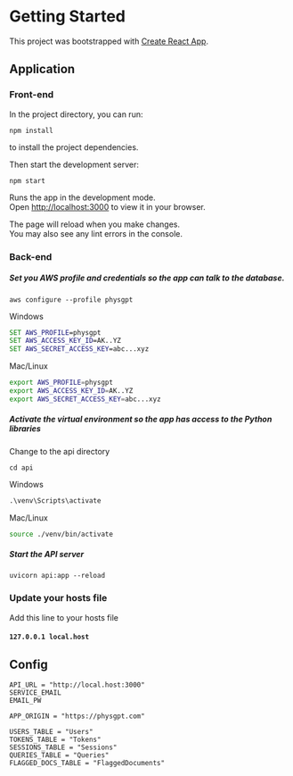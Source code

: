# Getting Started

This project was bootstrapped with [Create React App](https://github.com/facebook/create-react-app).

## Application

### Front-end

In the project directory, you can run:

```console
npm install
```

to install the project dependencies.

Then start the development server:

```console
npm start
```

Runs the app in the development mode.\
Open [http://localhost:3000](http://localhost:3000) to view it in your browser.

The page will reload when you make changes.\
You may also see any lint errors in the console.

### Back-end

##### Set you AWS profile and credentials so the app can talk to the database.

```console
aws configure --profile physgpt
```

Windows

```cmd
SET AWS_PROFILE=physgpt
SET AWS_ACCESS_KEY_ID=AK..YZ
SET AWS_SECRET_ACCESS_KEY=abc...xyz
```

Mac/Linux

```bash
export AWS_PROFILE=physgpt
export AWS_ACCESS_KEY_ID=AK..YZ
export AWS_SECRET_ACCESS_KEY=abc...xyz
```

##### Activate the virtual environment so the app has access to the Python libraries

Change to the api directory

```console
cd api
```

Windows

```cmd
.\venv\Scripts\activate
```

Mac/Linux

```bash
source ./venv/bin/activate
```

##### Start the API server

```
uvicorn api:app --reload
```

### Update your hosts file

Add this line to your hosts file

#### `127.0.0.1 local.host`

## Config

```
API_URL = "http://local.host:3000"
SERVICE_EMAIL
EMAIL_PW

APP_ORIGIN = "https://physgpt.com"

USERS_TABLE = "Users"
TOKENS_TABLE = "Tokens"
SESSIONS_TABLE = "Sessions"
QUERIES_TABLE = "Queries"
FLAGGED_DOCS_TABLE = "FlaggedDocuments"
```
